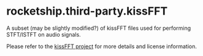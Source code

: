 # rocketship.third-party.kissFFT

A subset (may be slightly modified?) of kissFFT files used for performing STFT/ISTFT on audio signals.

Please refer to the [kissFFT project](https://github.com/mborgerding/kissfft) for more details and license information.



